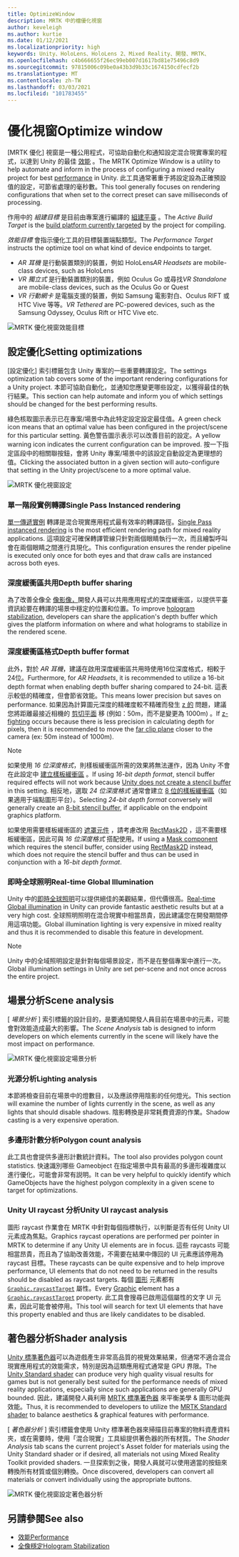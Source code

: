 ```yaml
---
title: OptimizeWindow
description: MRTK 中的檔優化視窗
author: keveleigh
ms.author: kurtie
ms.date: 01/12/2021
ms.localizationpriority: high
keywords: Unity、HoloLens、HoloLens 2、Mixed Reality、開發、MRTK、
ms.openlocfilehash: c4b666655f26ec99eb007d1617bd81e75496c8d9
ms.sourcegitcommit: 97815006c09be0a43b3d9b33c1674150cdfecf2b
ms.translationtype: MT
ms.contentlocale: zh-TW
ms.lasthandoff: 03/03/2021
ms.locfileid: "101783455"
---
```

# <a name="optimize-window"></a><span data-ttu-id="b1bdc-104">優化視窗</span><span class="sxs-lookup"><span data-stu-id="b1bdc-104">Optimize window</span></span>

<span data-ttu-id="b1bdc-105">[MRTK 優化] 視窗是一種公用程式，可協助自動化和通知設定混合現實專案的程式，以達到 Unity 的最佳 [效能](../../performance/perf-getting-started.md) 。</span><span class="sxs-lookup"><span data-stu-id="b1bdc-105">The MRTK Optimize Window is a utility to help automate and inform in the process of configuring a mixed reality project for best [performance](../../performance/perf-getting-started.md) in Unity.</span></span> <span data-ttu-id="b1bdc-106">此工具通常著重于將設定設為正確預設值的設定，可節省處理的毫秒數。</span><span class="sxs-lookup"><span data-stu-id="b1bdc-106">This tool generally focuses on rendering configurations that when set to the correct preset can save milliseconds of processing.</span></span>

<span data-ttu-id="b1bdc-107">作用中的 *組建目標* 是目前由專案進行編譯的 [組建平臺](https://docs.unity3d.com/Manual/BuildSettings.html) 。</span><span class="sxs-lookup"><span data-stu-id="b1bdc-107">The *Active Build Target* is the [build platform currently targeted](https://docs.unity3d.com/Manual/BuildSettings.html) by the project for compiling.</span></span>

<span data-ttu-id="b1bdc-108">*效能目標* 會指示優化工具的目標裝置端點類型。</span><span class="sxs-lookup"><span data-stu-id="b1bdc-108">The *Performance Target* instructs the optimize tool on what kind of device endpoints to target.</span></span>

- <span data-ttu-id="b1bdc-109">*AR 耳機* 是行動裝置類別的裝置，例如 HoloLens</span><span class="sxs-lookup"><span data-stu-id="b1bdc-109">*AR Headsets* are mobile-class devices, such as HoloLens</span></span>
- <span data-ttu-id="b1bdc-110">*VR 獨立式* 是行動裝置類別的裝置，例如 Oculus Go 或尋找</span><span class="sxs-lookup"><span data-stu-id="b1bdc-110">*VR Standalone* are mobile-class devices, such as the Oculus Go or Quest</span></span>
- <span data-ttu-id="b1bdc-111">*VR 行動網卡* 是電腦支援的裝置，例如 Samsung 電影對白、Oculus RIFT 或 HTC Vive 等等。</span><span class="sxs-lookup"><span data-stu-id="b1bdc-111">*VR Tethered* are PC-powered devices, such as the Samsung Odyssey, Oculus Rift or HTC Vive etc.</span></span>

![MRTK 優化視窗效能目標](../images/performance/OptimizeWindowPerformanceTarget.jpg)

## <a name="setting-optimizations"></a><span data-ttu-id="b1bdc-113">設定優化</span><span class="sxs-lookup"><span data-stu-id="b1bdc-113">Setting optimizations</span></span>

<span data-ttu-id="b1bdc-114">[設定優化] 索引標籤包含 Unity 專案的一些重要轉譯設定。</span><span class="sxs-lookup"><span data-stu-id="b1bdc-114">The settings optimization tab covers some of the important rendering configurations for a Unity project.</span></span> <span data-ttu-id="b1bdc-115">本節可協助自動化，並通知您應變更哪些設定，以獲得最佳的執行結果。</span><span class="sxs-lookup"><span data-stu-id="b1bdc-115">This section can help automate and inform you of which settings should be changed for the best performing results.</span></span>

<span data-ttu-id="b1bdc-116">綠色核取圖示表示已在專案/場景中為此特定設定設定最佳值。</span><span class="sxs-lookup"><span data-stu-id="b1bdc-116">A green check icon means that an optimal value has been configured in the project/scene for this particular setting.</span></span> <span data-ttu-id="b1bdc-117">黃色警告圖示表示可以改善目前的設定。</span><span class="sxs-lookup"><span data-stu-id="b1bdc-117">A yellow warning icon indicates the current configuration can be improved.</span></span> <span data-ttu-id="b1bdc-118">按一下指定區段中的相關聯按鈕，會將 Unity 專案/場景中的該設定自動設定為更理想的值。</span><span class="sxs-lookup"><span data-stu-id="b1bdc-118">Clicking the associated button in a given section will auto-configure that setting in the Unity project/scene to a more optimal value.</span></span>

![MRTK 優化視窗設定](../images/performance/OptimizeWindow_Settings.png)

### <a name="single-pass-instanced-rendering"></a><span data-ttu-id="b1bdc-120">單一階段實例轉譯</span><span class="sxs-lookup"><span data-stu-id="b1bdc-120">Single Pass Instanced rendering</span></span>

<span data-ttu-id="b1bdc-121">[單一傳遞實例](https://docs.unity3d.com/Manual/SinglePassInstancing.html) 轉譯是混合現實應用程式最有效率的轉譯路徑。</span><span class="sxs-lookup"><span data-stu-id="b1bdc-121">[Single Pass instanced rendering](https://docs.unity3d.com/Manual/SinglePassInstancing.html) is the most efficient rendering path for mixed reality applications.</span></span> <span data-ttu-id="b1bdc-122">這項設定可確保轉譯管線只針對兩個眼睛執行一次，而且繪製呼叫會在兩個眼睛之間進行具現化。</span><span class="sxs-lookup"><span data-stu-id="b1bdc-122">This configuration ensures the render pipeline is executed only once for both eyes and that draw calls are instanced across both eyes.</span></span>

### <a name="depth-buffer-sharing"></a><span data-ttu-id="b1bdc-123">深度緩衝區共用</span><span class="sxs-lookup"><span data-stu-id="b1bdc-123">Depth buffer sharing</span></span>

<span data-ttu-id="b1bdc-124">為了改善全像全 [像影像，](../../performance/hologram-Stabilization.md)開發人員可以共用應用程式的深度緩衝區，以提供平臺資訊給要在轉譯的場景中穩定的位置和位置。</span><span class="sxs-lookup"><span data-stu-id="b1bdc-124">To improve [hologram stabilization](../../performance/hologram-Stabilization.md), developers can share the application's depth buffer which gives the platform information on where and what holograms to stabilize in the rendered scene.</span></span>

### <a name="depth-buffer-format"></a><span data-ttu-id="b1bdc-125">深度緩衝區格式</span><span class="sxs-lookup"><span data-stu-id="b1bdc-125">Depth buffer format</span></span>

<span data-ttu-id="b1bdc-126">此外，對於 *AR 耳機*，建議在啟用深度緩衝區共用時使用16位深度格式，相較于24位。</span><span class="sxs-lookup"><span data-stu-id="b1bdc-126">Furthermore, for *AR Headsets*, it is recommended to utilize a 16-bit depth format when enabling depth buffer sharing compared to 24-bit.</span></span> <span data-ttu-id="b1bdc-127">這表示較低的精確度，但會節省效能。</span><span class="sxs-lookup"><span data-stu-id="b1bdc-127">This means lower precision but saves on performance.</span></span> <span data-ttu-id="b1bdc-128">如果因為計算圖元深度的精確度較不精確而發生 [z 的](https://en.wikipedia.org/wiki/Z-fighting) 問題，建議您將距離最接近相機的 [剪切平面](https://docs.unity3d.com/Manual/class-Camera.html) 移 (例如：50m，而不是變更為 1000m) 。</span><span class="sxs-lookup"><span data-stu-id="b1bdc-128">If [z-fighting](https://en.wikipedia.org/wiki/Z-fighting) occurs because there is less precision in calculating depth for pixels, then it is recommended to move the [far clip plane](https://docs.unity3d.com/Manual/class-Camera.html) closer to the camera (ex: 50m instead of 1000m).</span></span>

> [!NOTE]
> <span data-ttu-id="b1bdc-129">如果使用 *16 位深度格式*，則樣板緩衝區所需的效果將無法運作，因為 Unity 不會在此設定中 [建立樣板緩衝區](https://docs.unity3d.com/ScriptReference/RenderTexture-depth.html) 。</span><span class="sxs-lookup"><span data-stu-id="b1bdc-129">If using *16-bit depth format*, stencil buffer required effects will not work because [Unity does not create a stencil buffer](https://docs.unity3d.com/ScriptReference/RenderTexture-depth.html) in this setting.</span></span> <span data-ttu-id="b1bdc-130">相反地，選取 *24 位深度格式* 通常會建立 [8 位的樣板緩衝區](https://docs.unity3d.com/Manual/SL-Stencil.html)（如果適用于端點圖形平台）。</span><span class="sxs-lookup"><span data-stu-id="b1bdc-130">Selecting *24-bit depth format* conversely will generally create an [8-bit stencil buffer](https://docs.unity3d.com/Manual/SL-Stencil.html), if applicable on the endpoint graphics platform.</span></span>
>
> <span data-ttu-id="b1bdc-131">如果使用需要樣板緩衝區的 [遮罩元件](https://docs.unity3d.com/Manual/script-Mask.html) ，請考慮改用 [RectMask2D](https://docs.unity3d.com/Manual/script-RectMask2D.html) ，這不需要樣板緩衝區，因此可與 *16 位深度格式* 搭配使用。</span><span class="sxs-lookup"><span data-stu-id="b1bdc-131">If using a [Mask component](https://docs.unity3d.com/Manual/script-Mask.html) which requires the stencil buffer, consider using [RectMask2D](https://docs.unity3d.com/Manual/script-RectMask2D.html) instead, which does not require the stencil buffer and thus can be used in conjunction with a *16-bit depth format*.</span></span>

### <a name="real-time-global-illumination"></a><span data-ttu-id="b1bdc-132">即時全球照明</span><span class="sxs-lookup"><span data-stu-id="b1bdc-132">Real-time Global Illumination</span></span>

<span data-ttu-id="b1bdc-133">Unity 中的[即時全球照明](https://docs.unity3d.com/Manual/GIIntro.html)可以提供絕佳的美觀結果，但代價很高。</span><span class="sxs-lookup"><span data-stu-id="b1bdc-133">[Real-time Global illumination](https://docs.unity3d.com/Manual/GIIntro.html) in Unity can provide fantastic aesthetic results but at a very high cost.</span></span> <span data-ttu-id="b1bdc-134">全球照明照明在混合現實中相當昂貴，因此建議您在開發期間停用這項功能。</span><span class="sxs-lookup"><span data-stu-id="b1bdc-134">Global illumination lighting is very expensive in mixed reality and thus it is recommended to disable this feature in development.</span></span>

> [!NOTE]
> <span data-ttu-id="b1bdc-135">Unity 中的全域照明設定是針對每個場景設定，而不是在整個專案中進行一次。</span><span class="sxs-lookup"><span data-stu-id="b1bdc-135">Global illumination settings in Unity are set per-scene and not once across the entire project.</span></span>

## <a name="scene-analysis"></a><span data-ttu-id="b1bdc-136">場景分析</span><span class="sxs-lookup"><span data-stu-id="b1bdc-136">Scene analysis</span></span>

<span data-ttu-id="b1bdc-137">[ *場景分析* ] 索引標籤的設計目的，是要通知開發人員目前在場景中的元素，可能會對效能造成最大的影響。</span><span class="sxs-lookup"><span data-stu-id="b1bdc-137">The *Scene Analysis* tab is designed to inform developers on which elements currently in the scene will likely have the most impact on performance.</span></span>

![MRTK 優化視窗設定場景分析](../images/performance/OptimizeWindow_SceneAnalysis.png)

### <a name="lighting-analysis"></a><span data-ttu-id="b1bdc-139">光源分析</span><span class="sxs-lookup"><span data-stu-id="b1bdc-139">Lighting analysis</span></span>

<span data-ttu-id="b1bdc-140">本節將檢查目前在場景中的燈數目，以及應該停用陰影的任何燈光。</span><span class="sxs-lookup"><span data-stu-id="b1bdc-140">This section will examine the number of lights currently in the scene, as well as any lights that should disable shadows.</span></span> <span data-ttu-id="b1bdc-141">陰影轉換是非常耗費資源的作業。</span><span class="sxs-lookup"><span data-stu-id="b1bdc-141">Shadow casting is a very expensive operation.</span></span>

### <a name="polygon-count-analysis"></a><span data-ttu-id="b1bdc-142">多邊形計數分析</span><span class="sxs-lookup"><span data-stu-id="b1bdc-142">Polygon count analysis</span></span>

<span data-ttu-id="b1bdc-143">此工具也會提供多邊形計數統計資料。</span><span class="sxs-lookup"><span data-stu-id="b1bdc-143">The tool also provides polygon count statistics.</span></span> <span data-ttu-id="b1bdc-144">快速識別哪些 Gameobject 在指定場景中具有最高的多邊形複雜度以進行優化，可能會非常有説明。</span><span class="sxs-lookup"><span data-stu-id="b1bdc-144">It can be very helpful to quickly identify which GameObjects have the highest polygon complexity in a given scene to target for optimizations.</span></span>

### <a name="unity-ui-raycast-analysis"></a><span data-ttu-id="b1bdc-145">Unity UI raycast 分析</span><span class="sxs-lookup"><span data-stu-id="b1bdc-145">Unity UI raycast analysis</span></span>

<span data-ttu-id="b1bdc-146">圖形 raycast 作業會在 MRTK 中針對每個指標執行，以判斷是否有任何 Unity UI 元素成為焦點。</span><span class="sxs-lookup"><span data-stu-id="b1bdc-146">Graphics raycast operations are performed per pointer in MRTK to determine if any Unity UI elements are in focus.</span></span> <span data-ttu-id="b1bdc-147">這些 raycasts 可能相當昂貴，而且為了協助改善效能，不需要在結果中傳回的 UI 元素應該停用為 raycast 目標。</span><span class="sxs-lookup"><span data-stu-id="b1bdc-147">These raycasts can be quite expensive and to help improve performance, UI elements that do not need to be returned in the results should be disabled as raycast targets.</span></span> <span data-ttu-id="b1bdc-148">每個 [圖形](https://docs.unity3d.com/2018.4/Documentation/ScriptReference/UI.Graphic.html) 元素都有 [`Graphic.raycastTarget`](https://docs.unity3d.com/2018.4/Documentation/ScriptReference/UI.Graphic-raycastTarget.html) 屬性。</span><span class="sxs-lookup"><span data-stu-id="b1bdc-148">Every [Graphic](https://docs.unity3d.com/2018.4/Documentation/ScriptReference/UI.Graphic.html) element has a [`Graphic.raycastTarget`](https://docs.unity3d.com/2018.4/Documentation/ScriptReference/UI.Graphic-raycastTarget.html) property.</span></span> <span data-ttu-id="b1bdc-149">此工具會搜尋已啟用這個屬性的文字 UI 元素，因此可能會被停用。</span><span class="sxs-lookup"><span data-stu-id="b1bdc-149">This tool will search for text UI elements that have this property enabled and thus are likely candidates to be disabled.</span></span>

## <a name="shader-analysis"></a><span data-ttu-id="b1bdc-150">著色器分析</span><span class="sxs-lookup"><span data-stu-id="b1bdc-150">Shader analysis</span></span>

<span data-ttu-id="b1bdc-151">[Unity 標準著色器](https://docs.unity3d.com/Manual/shader-StandardShader.html)可以為遊戲產生非常高品質的視覺效果結果，但通常不適合混合現實應用程式的效能需求，特別是因為這類應用程式通常是 GPU 界限。</span><span class="sxs-lookup"><span data-stu-id="b1bdc-151">The [Unity Standard shader](https://docs.unity3d.com/Manual/shader-StandardShader.html) can produce very high quality visual results for games but is not generally best suited for the performance needs of mixed reality applications, especially since such applications are generally GPU bounded.</span></span> <span data-ttu-id="b1bdc-152">因此，建議開發人員利用 [MRTK 標準著色器](../rendering/mrtk-standard-shader.md) 來平衡美學 & 圖形功能與效能。</span><span class="sxs-lookup"><span data-stu-id="b1bdc-152">Thus, it is recommended to developers to utilize the [MRTK Standard shader](../rendering/mrtk-standard-shader.md) to balance aesthetics & graphical features with performance.</span></span>

<span data-ttu-id="b1bdc-153">[ *著色器分析* ] 索引標籤會使用 Unity 標準著色器來掃描目前專案的物料資產資料夾，或在需要時，使用「混合現實」工具組提供著色器的所有材質。</span><span class="sxs-lookup"><span data-stu-id="b1bdc-153">The *Shader Analysis* tab scans the current project's Asset folder for materials using the Unity Standard shader or if desired, all materials not using Mixed Reality Toolkit provided shaders.</span></span> <span data-ttu-id="b1bdc-154">一旦探索到之後，開發人員就可以使用適當的按鈕來轉換所有材質或個別轉換。</span><span class="sxs-lookup"><span data-stu-id="b1bdc-154">Once discovered, developers can convert all materials or convert individually using the appropriate buttons.</span></span>

![MRTK 優化視窗設定著色器分析](../images/performance/OptimizeWindow_ShaderAnalysis.png)

## <a name="see-also"></a><span data-ttu-id="b1bdc-156">另請參閱</span><span class="sxs-lookup"><span data-stu-id="b1bdc-156">See also</span></span>

- [<span data-ttu-id="b1bdc-157">效能</span><span class="sxs-lookup"><span data-stu-id="b1bdc-157">Performance</span></span>](../../performance/perf-getting-started.md)
- [<span data-ttu-id="b1bdc-158">全像穩定</span><span class="sxs-lookup"><span data-stu-id="b1bdc-158">Hologram Stabilization</span></span>](../../performance/hologram-stabilization.md)
